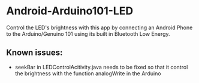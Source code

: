 # Android-Arduino101-LED

Control the LED's brightness with this app by connecting an Android Phone to the Arduino/Genuino 101 using its built in Bluetooth Low Energy.

Known issues:
-------------

*  seekBar in LEDControlAcitivity.java needs to be fixed so that it control the brightness with the function analogWrite in the Arduino 
